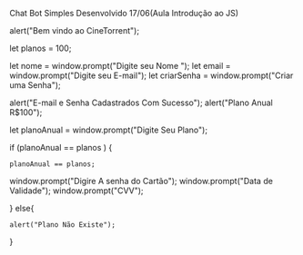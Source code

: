 Chat Bot Simples Desenvolvido 17/06(Aula Introdução ao JS)



alert("Bem vindo ao CineTorrent");


let planos = 100;

let nome = window.prompt("Digite seu Nome ");
let email = window.prompt("Digite seu E-mail");
let criarSenha = window.prompt("Criar uma Senha");


alert("E-mail e Senha Cadastrados Com Sucesso");
alert("Plano Anual R$100");

let planoAnual = window.prompt("Digite Seu Plano");


if (planoAnual == planos ) {

    planoAnual == planos;
    
  window.prompt("Digire A senha do Cartão");
  window.prompt("Data de Validade");
  window.prompt("CVV");

}
else{

    alert("Plano Não Existe");

}
